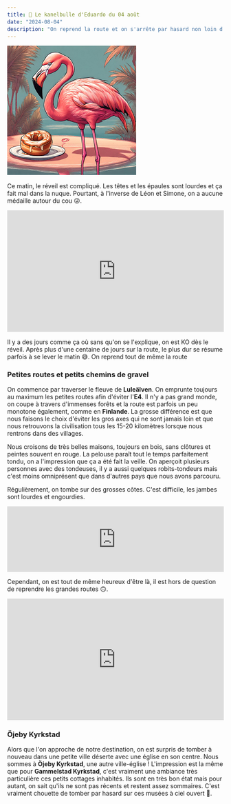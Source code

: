 ```yaml
---
title: 🥮 Le kanelbulle d'Eduardo du 04 août
date: "2024-08-04"
description: "On reprend la route et on s'arrête par hasard non loin d'Öjeby Kyrkstad, une ville-église remarquable !"
---
```


![Kanelbullar d'Eduardo](../kanelbullar_eduardo.png)

Ce matin, le réveil est compliqué. Les têtes et les épaules sont lourdes et ça fait mal dans la nuque. Pourtant, à l'inverse de Léon et Simone, on a aucune médaille autour du cou 😜.

<div style="width: 100%; height: 0; position: relative; padding-bottom: 56%;"><iframe src="https://giphy.com/embed/dyFx6AkcYyCnB7RQtQ" style="top: 0; left: 0; width: 100%; height: 100%; position: absolute; border: 0;" allowfullscreen scrolling="no" allow="encrypted-media;" class="giphy-embed"></iframe></div>

Il y a des jours comme ça où sans qu'on se l'explique, on est KO dès le réveil. Après plus d'une centaine de jours sur la route, le plus dur se résume parfois à se lever le matin 😅. On reprend tout de même la route

### Petites routes et petits chemins de gravel

On commence par traverser le fleuve de **Luleälven**. On emprunte toujours au maximum les petites routes afin d'éviter l'**E4**. Il n'y a pas grand monde, on coupe à travers d'immenses forêts et la route est parfois un peu monotone également, comme en **Finlande**. La grosse différence est que nous faisons le choix d'éviter les gros axes qui ne sont jamais loin et que nous retrouvons la civilisation tous les 15-20 kilomètres lorsque nous rentrons dans des villages.

Nous croisons de très belles maisons, toujours en bois, sans clôtures et peintes souvent en rouge. La pelouse paraît tout le temps parfaitement tondu, on a l'impression que ça a été fait la veille. On aperçoit plusieurs personnes avec des tondeuses, il y a aussi quelques robits-tondeurs mais c'est moins omniprésent que dans d'autres pays que nous avons parcouru.

Régulièrement, on tombe sur des grosses côtes. C'est difficile, les jambes sont lourdes et engourdies.

<div style="left: 0; width: 100%; height: 152px; position: relative;"><iframe src="https://open.spotify.com/embed/track/2nLtzopw4rPReszdYBJU6h?utm_source=oembed" style="top: 0; left: 0; width: 100%; height: 100%; position: absolute; border: 0;" allowfullscreen allow="clipboard-write; encrypted-media; fullscreen; picture-in-picture;"></iframe></div>

Cependant, on est tout de même heureux d'être là, il est hors de question de reprendre les grandes routes 🙃.

<div style="width: 100%; height: 0; position: relative; padding-bottom: 56%;"><iframe src="https://giphy.com/embed/d2ZcfODrNWlA5Gg0" style="top: 0; left: 0; width: 100%; height: 100%; position: absolute; border: 0;" allowfullscreen scrolling="no" allow="encrypted-media;" class="giphy-embed"></iframe></div>

### Öjeby Kyrkstad
Alors que l'on approche de notre destination, on est surpris de tomber à nouveau dans une petite ville déserte avec une église en son centre. Nous sommes à **Öjeby Kyrkstad**, une autre ville-église ! L'impression est la même que pour **Gammelstad Kyrkstad**, c'est vraiment une ambiance très particulière ces petits cottages inhabités. Ils sont en très bon état mais pour autant, on sait qu'ils ne sont pas récents et restent assez sommaires. C'est vraiment chouette de tomber par hasard sur ces musées à ciel ouvert 🤗.